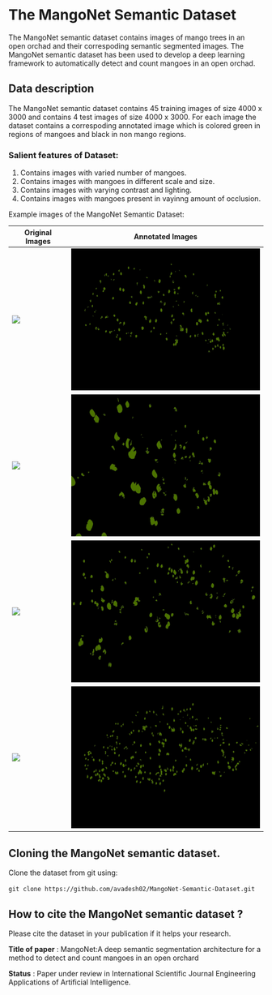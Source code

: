 # The MangoNet Semantic Dataset 

The MangoNet semantic dataset contains images of mango trees in an open orchad and their correspoding semantic segmented images. The MangoNet semantic dataset has been used to develop a deep learning framework to automatically detect and count mangoes in an open orchad.

## Data description

The MangoNet semantic dataset contains 45 training images of size 4000 x 3000 and contains 4 test images of size 4000 x 3000. For each image the dataset contains a correspoding annotated image which is colored green in regions of mangoes and black in non mango regions.
  
### Salient features of Dataset:
1) Contains images with varied number of mangoes.
2) Contains images with mangoes in different scale and size.
3) Contains images with varying contrast and lighting.
4) Contains images with mangoes present in vayinng amount of occlusion.

Example images of the MangoNet Semantic Dataset:

| **Original Images** | **Annotated Images** |
| --------------- | ----------------- |
|<img src="https://github.com/avadesh02/MangoNet-Semantic-Dataset/blob/master/MangoNet%20Dataset/Train_data/original%20images/IMG_0087.JPG" width="400"/>  | <img src="https://github.com/avadesh02/MangoNet-Semantic-Dataset/blob/master/MangoNet%20Dataset/Train_data/annotated%20images/Class_087.jpg" width="400"/>|
|<img src="https://github.com/avadesh02/MangoNet-Semantic-Dataset/blob/master/MangoNet%20Dataset/Train_data/original%20images/IMG_0099.JPG" width="400"/>  | <img src="https://github.com/avadesh02/MangoNet-Semantic-Dataset/blob/master/MangoNet%20Dataset/Train_data/annotated%20images/Class_099.jpg" width="400"/>|
|<img src="https://github.com/avadesh02/MangoNet-Semantic-Dataset/blob/master/MangoNet%20Dataset/Train_data/original%20images/IMG_0111.JPG" width="400"/>  | <img src="https://github.com/avadesh02/MangoNet-Semantic-Dataset/blob/master/MangoNet%20Dataset/Train_data/annotated%20images/Class_111.jpg" width="400"/>|
|<img src="https://github.com/avadesh02/MangoNet-Semantic-Dataset/blob/master/MangoNet%20Dataset/Test_data/original%20images/IMG_0127.JPG" width="400"/>  | <img src="https://github.com/avadesh02/MangoNet-Semantic-Dataset/blob/master/MangoNet%20Dataset/Test_data/annotated%20images/Class_127.jpg" width="400"/>|

## Cloning the MangoNet semantic dataset.
 
Clone the dataset from git using:

`git clone https://github.com/avadesh02/MangoNet-Semantic-Dataset.git`

## How to cite the MangoNet semantic dataset ?
Please cite the dataset in your publication if it helps your research.

**Title of paper** : MangoNet:A deep semantic segmentation architecture for
a method to detect and count mangoes in an open
orchard

**Status** : Paper under review in International Scientific Journal Engineering Applications of Artificial Intelligence.
